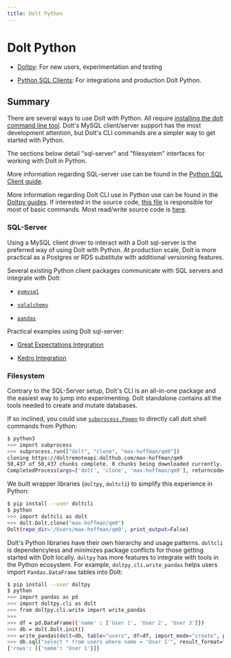 ```yaml
---
title: Dolt Python
---
```


# Dolt Python

- [Doltpy](./doltpy.md): For new users, experimentation and testing

- [Python SQL Clients](./sql-clients.md): For integrations and production Dolt Python.

## Summary

There are several ways to use Dolt with Python. All require
[installing the dolt command line tool](../../getting-started/installation.md).
Dolt's MySQL client/server support has the most development attention,
but Dolt's CLI commands are a simpler way to get started
with Python.

The sections below detail "sql-server" and "filesystem" interfaces for
working with Dolt in Python.

More information regarding SQL-server use can be found in the [Python
SQL Client guide](./sql-lients.md).

More information regarding Dolt CLI use in Python use can be found in the [Doltpy
guides](./doltpy.md). If interested in the source code, [this
file](https://github.com/dolthub/doltcli/blob/main/doltcli/dolt.py)
is responsible for most of basic commands. Most read/write source code is
[here](https://github.com/dolthub/doltcli/blob/main/doltcli/utils.py).

### SQL-Server

Using a MySQL client driver to interact with
a Dolt sql-server is the preferred way of
using Dolt with Python. At production scale, Dolt is more practical
as a Postgres or RDS substitute with additional
versioning features.

Several existing Python client packages communicate with SQL servers
and integrate with Dolt:

- [`pymysql`](https://pymysql.readthedocs.io/en/latest/user/examples.html)

- [`sqlalchemy`](https://docs.sqlalchemy.org/en/14/dialects/mysql.html)

- [`pandas`](https://pandas.pydata.org/docs/reference/api/pandas.DataFrame.to_sql.html)

Practical examples using Dolt sql-server:

- [Great Expectations Integration](https://www.dolthub.com/blog/2021-06-15-great-expectations-plus-dolt/)

- [Kedro Integration](https://www.dolthub.com/blog/2021-06-16-kedro-dolt-plugin/)

### Filesystem

Contrary to the SQL-Server setup, Dolt's CLI is an all-in-one package
and the easiest way to jump into experimenting. Dolt standalone contains all the
tools needed to create and mutate databases.

If so inclined, you could use
[`subprocess.Popen`](https://docs.python.org/3/library/subprocess.html)
to directly call dolt shell commands from Python:

```bash
$ python3
>>> import subprocess
>>> subprocess.run(["dolt", "clone", "max-hoffman/qm9"])
cloning https://doltremoteapi.dolthub.com/max-hoffman/qm9
50,437 of 50,437 chunks complete. 0 chunks being downloaded currently.
CompletedProcess(args=['dolt', 'clone', 'max-hoffman/qm9'], returncode=0)
```

We built wrapper libraries (`doltpy`, `doltcli`) to simplify this experience in Python:

```bash
$ pip install --user doltcli
$ python
>>> import doltcli as dolt
>>> dolt.Dolt.clone("max-hoffman/qm9")
Dolt(repo_dir='/Users/max-hoffman/qm9', print_output=False)
```

Dolt's Python libraries have their own hierarchy and usage patterns.
`doltcli` is dependencyless and minimizes
package conflicts for those getting started with Dolt locally.
`doltpy` has more features to integrate with
tools in the Python ecosystem. For example, `doltpy.cli.write_pandas`
helps users import `Pandas.DataFrame` tables into Dolt:

```bash
$ pip install --user doltpy
$ python
>>> import pandas as pd
>>> import doltpy.cli as dolt
>>> from doltpy.cli.write import write_pandas
>>>
>>> df = pd.DataFrame({'name' : ['User 1', 'User 2', 'User 3']})
>>> db = dolt.Dolt.init()
>>> write_pandas(dolt=db, table="users", df=df, import_mode="create", primary_key=["name"])
>>> db.sql("select * from users where name = 'User 1'", result_format="json")
{'rows': [{'name': 'User 1'}]}
```
